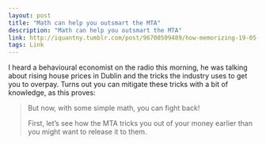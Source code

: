 ```yaml
---
layout: post
title: "Math can help you outsmart the MTA"
description: "Math can help you outsmart the MTA"
link: http://iquantny.tumblr.com/post/96700509489/how-memorizing-19-05-can-help-you-outsmart-the-mta
tags: Link
---
```


I heard a behavioural economist on the radio this morning, he was talking about rising house prices in Dublin and the tricks the industry uses to get you to overpay. Turns out you can mitigate these tricks with a bit of knowledge, as this proves:

>But now, with some simple math, you can fight back!  
>
>First, let’s see how the MTA tricks you out of your money earlier than you might want to release it to them.